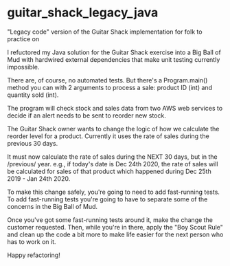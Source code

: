 # guitar_shack_legacy_java
"Legacy code" version of the Guitar Shack implementation for folk to practice on

I refuctored my Java solution for the Guitar Shack exercise into a Big Ball of Mud with hardwired external dependencies that make unit testing currently impossible.

There are, of course, no automated tests. But there's a Program.main() method you can with 2 arguments to process a sale: product ID (int) and quantity sold (int).

The program will check stock and sales data from two AWS web services to decide if an alert needs to be sent to reorder new stock.

The Guitar Shack owner wants to change the logic of how we calculate the reorder level for a product. Currently it uses the rate of sales during the previous 30 days.

It must now calculate the rate of sales during the NEXT 30 days, but in the /previous/ year. e.g., if today's date is Dec 24th 2020, the rate of sales will be calculated for sales of that product which happened during Dec 25th 2019 - Jan 24th 2020. 

To make this change safely, you're going to need to add fast-running tests. To add fast-running tests you're going to have to separate some of the concerns in the Big Ball of Mud.

Once you've got some fast-running tests around it, make the change the customer requested. Then, while you're in there, apply the "Boy Scout Rule" and clean up the code a bit more to make life easier for the next person who has to work on it.

Happy refactoring!


